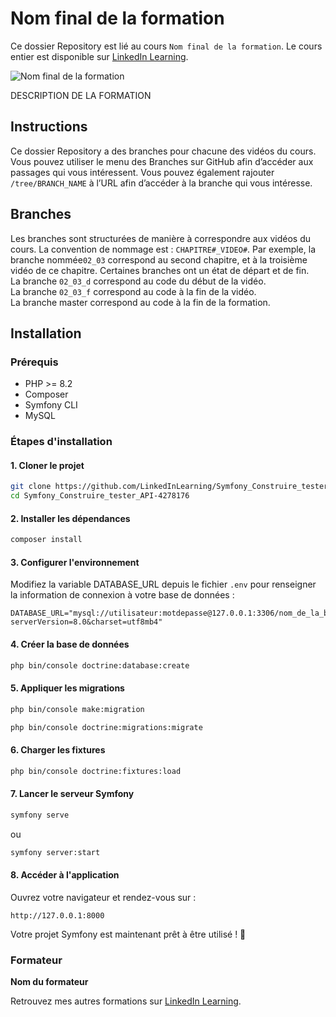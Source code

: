 # Nom final de la formation

Ce dossier Repository est lié au cours `Nom final de la formation`. Le cours entier est disponible sur [LinkedIn Learning][lil-course-url].

![Nom final de la formation][lil-thumbnail-url] 

DESCRIPTION DE LA FORMATION

## Instructions

Ce dossier Repository a des branches pour chacune des vidéos du cours. Vous pouvez utiliser le menu des Branches sur GitHub afin d’accéder aux passages qui vous intéressent. Vous pouvez également rajouter `/tree/BRANCH_NAME` à l’URL afin d’accéder à la branche qui vous intéresse. 

## Branches

Les branches sont structurées de manière à correspondre aux vidéos du cours. La convention de nommage est : `CHAPITRE#_VIDEO#`. Par exemple, la branche nommée`02_03` correspond au second chapitre, et à la troisième vidéo de ce chapitre. Certaines branches ont un état de départ et de fin.  
La branche `02_03_d` correspond au code du début de la vidéo.  
La branche `02_03_f` correspond au code à la fin de la vidéo.  
La branche master correspond au code à la fin de la formation. 

## Installation

### Prérequis
- PHP >= 8.2
- Composer
- Symfony CLI
- MySQL

### Étapes d'installation

#### 1. Cloner le projet

```bash
git clone https://github.com/LinkedInLearning/Symfony_Construire_tester_API-4278176.git
cd Symfony_Construire_tester_API-4278176
```

#### 2. Installer les dépendances

```bash
composer install
```

#### 3. Configurer l'environnement

Modifiez la variable DATABASE_URL depuis le fichier `.env` pour renseigner la information de connexion à votre base de données :

```
DATABASE_URL="mysql://utilisateur:motdepasse@127.0.0.1:3306/nom_de_la_base?serverVersion=8.0&charset=utf8mb4"
```

#### 4. Créer la base de données

```bash
php bin/console doctrine:database:create
```

#### 5. Appliquer les migrations
```bash
php bin/console make:migration
```

```bash
php bin/console doctrine:migrations:migrate
```

#### 6. Charger les fixtures

```bash
php bin/console doctrine:fixtures:load
```

#### 7. Lancer le serveur Symfony

```bash
symfony serve
```
ou

```bash
symfony server:start
```

#### 8. Accéder à l'application

Ouvrez votre navigateur et rendez-vous sur :

```
http://127.0.0.1:8000
```

Votre projet Symfony est maintenant prêt à être utilisé ! 🚀



### Formateur

**Nom du formateur** 

 Retrouvez mes autres formations sur [LinkedIn Learning][lil-URL-trainer].

[0]: # (Replace these placeholder URLs with actual course URLs)
[lil-course-url]: https://www.linkedin.com
[lil-thumbnail-url]: https:
[lil-URL-trainer]: https://

[1]: # (End of FR-Instruction ###############################################################################################)
